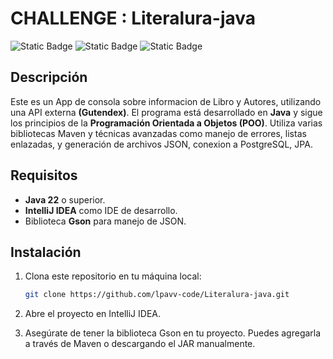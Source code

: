 # CHALLENGE : Literalura-java
![Static Badge](https://img.shields.io/badge/Java-22-green?style=flat) ![Static Badge](https://img.shields.io/badge/Version-1.0.0-red?style=flat) ![Static Badge](https://img.shields.io/badge/Estado-En_Desarrollo-gold?style=flat)

## Descripción
Este es un App de consola sobre informacion de Libro y Autores,  utilizando una API externa **(Gutendex)**. El programa está desarrollado en **Java** y sigue los principios de la **Programación Orientada a Objetos (POO)**. Utiliza varias bibliotecas Maven y técnicas avanzadas como manejo de errores, listas enlazadas, y generación de archivos JSON, conexion a PostgreSQL, JPA.

## Requisitos

- **Java 22** o superior.
- **IntelliJ IDEA** como IDE de desarrollo.
- Biblioteca **Gson** para manejo de JSON.

## Instalación

1. Clona este repositorio en tu máquina local:

   ```sh
   git clone https://github.com/lpavv-code/Literalura-java.git
   ```
   
2. Abre el proyecto en IntelliJ IDEA.

3. Asegúrate de tener la biblioteca Gson en tu proyecto. Puedes agregarla a través de Maven o descargando el JAR manualmente.

